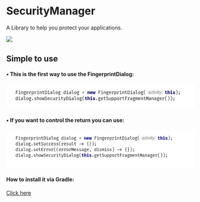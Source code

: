 # SecurityManager
A Library to help you protect your applications.

[![](https://jitpack.io/v/Wottrich/security-manager.svg)](https://jitpack.io/#Wottrich/security-manager)

## Simple to use
#### • This is the first way to use the FingerprintDialog:
![](screenshots/updating.jpg)

#### • If you want to control the return you can use: 
![](screenshots/updating2.png)



#### How to install it via Gradle:
[Click here](https://jitpack.io/#Wottrich/security-manager)
